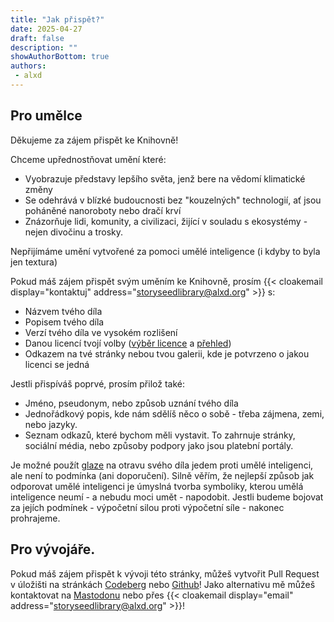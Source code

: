 ```yaml
---
title: "Jak přispět?"
date: 2025-04-27
draft: false
description: ""
showAuthorBottom: true
authors:
 - alxd
---
```


## Pro umělce

Děkujeme za zájem přispět ke Knihovně!

Chceme upřednostňovat umění které:

- Vyobrazuje představy lepšího světa, jenž bere na vědomí klimatické změny
- Se odehrává v blízké budoucnosti bez "kouzelných" technologií, ať jsou poháněné nanoroboty nebo dračí krví
- Znázorňuje lidi, komunity, a civilizaci, žijící v souladu s ekosystémy - nejen divočinu a trosky.

Nepřijímáme umění vytvořené za pomoci umělé inteligence (i kdyby to byla jen textura)

Pokud máš zájem přispět svým uměním ke Knihovně, prosím {{< cloakemail display="kontaktuj" address="storyseedlibrary@alxd.org" >}} s:

- Názvem tvého díla
- Popisem tvého díla
- Verzí tvého díla ve vysokém rozlišení
- Danou licencí tvojí volby ([výběr licence](https://www.creativecommons.cz/licence-cc/varianty-licence/) a [přehled](https://www.creativecommons.cz/uvod/))
- Odkazem na tvé stránky nebou tvou galerii, kde je potvrzeno o jakou licenci se jedná

Jestli přispíváš poprvé, prosím přilož také:

- Jméno, pseudonym, nebo způsob uznání tvého díla
- Jednořádkový popis, kde nám sdělíš něco o sobě - třeba zájmena, zemi, nebo jazyky.
- Seznam odkazů, které bychom měli vystavit. To zahrnuje stránky, sociální média, nebo způsoby podpory jako jsou platební portály.

Je možné použít [glaze](https://nightshade.cs.uchicago.edu/whatis.html) na otravu svého díla jedem proti umělé inteligenci, ale není to podmínka (ani doporučení). Silně věřím, že nejlepší způsob jak odporovat umělé inteligenci je úmyslná tvorba symboliky, kterou umělá inteligence neumí - a nebudu moci umět - napodobit. Jestli budeme bojovat za jejích podmínek - výpočetní silou proti výpočetní síle - nakonec prohrajeme.

## Pro vývojáře.

Pokud máš zájem přispět k vývoji této stránky, můžeš vytvořit Pull Request v úložišti na stránkách [Codeberg](https://codeberg.org/alxd/storyseedlibrary) nebo [Github](https://github.com/pawelngei/storyseedlibrary)! Jako alternativu mě můžeš kontaktovat na [Mastodonu](https://writing.exchange/@alxd) nebo přes {{< cloakemail display="email" address="storyseedlibrary@alxd.org" >}}!


